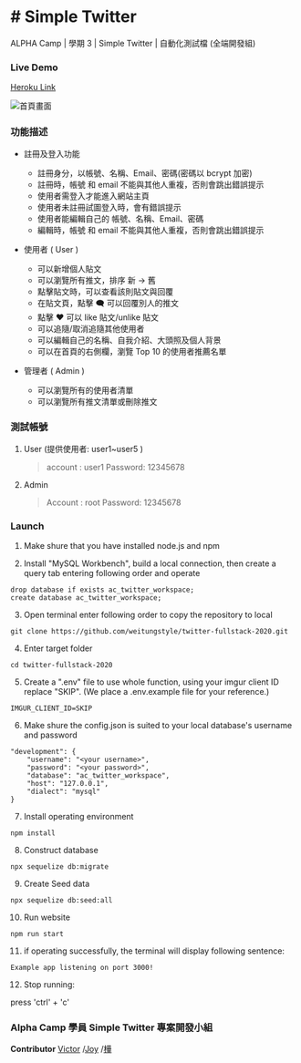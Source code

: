 # # Simple Twitter

ALPHA Camp | 學期 3 | Simple Twitter | 自動化測試檔 (全端開發組)

### Live Demo

[Heroku Link](https://cryptic-earth-77265.herokuapp.com/users/64/likes)

![首頁畫面](https://github.com/weitungstyle/twitter-fullstack-2020/blob/master/public/%E9%A6%96%E9%A0%81%E6%88%AA%E5%9C%96.jpg)

### 功能描述

- 註冊及登入功能

  - 註冊身分，以帳號、名稱、Email、密碼(密碼以 bcrypt 加密)
  - 註冊時，帳號 和 email 不能與其他人重複，否則會跳出錯誤提示
  - 使用者需登入才能進入網站主頁
  - 使用者未註冊試圖登入時，會有錯誤提示
  - 使用者能編輯自己的 帳號、名稱、Email、密碼
  - 編輯時，帳號 和 email 不能與其他人重複，否則會跳出錯誤提示

- 使用者 ( User )

  - 可以新增個人貼文
  - 可以瀏覽所有推文，排序 新 → 舊
  - 點擊貼文時，可以查看該則貼文與回覆
  - 在貼文頁，點擊 🗨 可以回覆別人的推文
  - 點擊 ❤ 可以 like 貼文/unlike 貼文
  - 可以追隨/取消追隨其他使用者
  - 可以編輯自己的名稱、自我介紹、大頭照及個人背景
  - 可以在首頁的右側欄，瀏覽 Top 10 的使用者推薦名單

- 管理者 ( Admin )
  - 可以瀏覽所有的使用者清單
  - 可以瀏覽所有推文清單或刪除推文

### 測試帳號

1. User (提供使用者: user1~user5 )

   > account : user1
   > Password: 12345678

2. Admin
   > Account : root
   > Password: 12345678

### Launch

1. Make shure that you have installed node.js and npm

2. Install "MySQL Workbench", build a local connection, then create a query tab entering following order and operate

```
drop database if exists ac_twitter_workspace;
create database ac_twitter_workspace;
```

3. Open terminal enter following order to copy the repository to local

```
git clone https://github.com/weitungstyle/twitter-fullstack-2020.git
```

4. Enter target folder

```
cd twitter-fullstack-2020
```

5. Create a ".env" file to use whole function, using your imgur client ID replace "SKIP". (We place a .env.example file for your reference.)

```
IMGUR_CLIENT_ID=SKIP
```

6. Make shure the config.json is suited to your local database's username and password

```
"development": {
    "username": "<your username>",
    "password": "<your password>",
    "database": "ac_twitter_workspace",
    "host": "127.0.0.1",
    "dialect": "mysql"
}
```

7. Install operating environment

```
npm install
```

8. Construct database

```
npx sequelize db:migrate
```

9. Create Seed data

```
npx sequelize db:seed:all
```

10. Run website

```
npm run start
```

11. if operating successfully, the terminal will display following sentence:

```
Example app listening on port 3000!
```

12. Stop running:

press 'ctrl' + 'c'

### Alpha Camp 學員 Simple Twitter 專案開發小組

**Contributor**
[Victor](https://github.com/weitungstyle) /[Joy](https://github.com/JoyWanddrr) /[樺](https://github.com/Hua0720)
